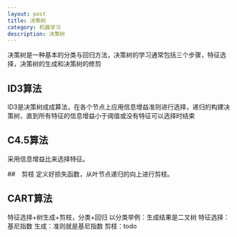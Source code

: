```yaml
---
layout: post
title: 决策树
category: 机器学习
description: 决策树
---
```


决策树是一种基本的分类与回归方法，决策树的学习通常包括三个步骤，特征选择，决策树的生成和决策树的修剪

## ID3算法
ID3是决策树成成算法，在各个节点上应用信息增益准则进行选择，递归的构建决策树，直到所有特征的信息增益小于阈值或没有特征可以选择时结束

## C4.5算法
采用信息增益比来选择特征。

##　剪枝
定义好损失函数，从叶节点递归的向上进行剪枝。

## CART算法
特征选择+树生成+剪枝，分类+回归
以分类举例：生成结果是二叉树
特征选择：基尼指数
生成：准则就是基尼指数
剪枝：todo